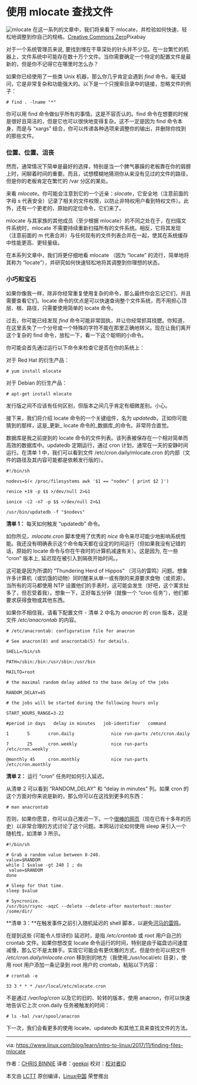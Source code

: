 使用 mlocate 查找文件
============================================================

![mlocate](https://www.linux.com/sites/lcom/files/styles/rendered_file/public/question-mark.jpg?itok=dIQlOWz7 "mlocate")
在这一系列的文章中，我们将来看下 mlocate，并检验如何快速、轻松地调整到你自己的规格。[Creative Commons Zero][1]Pixabay

对于一个系统管理员来说, 要找到埋在干草深处的针头并不少见。在一台繁忙的机器上，文件系统中可能存在数十万个文件。当你需要确定一个特定的配置文件是最新的，但是你不记得它在哪里时怎么办？

如果你已经使用了一些类 Unix 机器，那么你几乎肯定会遇到 _find_ 命令。毫无疑问，它是非常复杂和功能强大的。以下是一个只搜索目录中的链接，忽略文件的例子：

```
# find . -lname "*"
```

你可以用 find 命令做似乎所有的事情。这是不容否认的。find 命令在想要的时候是很好且简洁的，但是它也可以很快地变得复杂。这不一定是因为 find 命令本身，而是与 “xargs” 结合，你可以传递各种选项来调整你的输出，并删除你找到的那些文件。

### 位置、位置、沮丧

然而，通常情况下简单是最好的选择，特别是当一个脾气暴躁的老板靠在你的肩膀上时，闲聊着时间的重要。而且，试想模糊地猜测你从来没有见过的文件的路径，但是你的老板肯定在繁忙的 /var 分区的某处。

来看 _mlocate_。你可能会注意到它的一个近亲：_slocate_，它安全地（注意前面的字母 s 代表安全）记录了相关的文件权限，以防止非特权用户看到特权文件）。此外，还有一个更老的，原始的定位命令，它们来了。

mlocate 与其家族的其他成员（至少根据 mlocate）的不同之处在于，在扫描文件系统时，mlocate 不需要持续重新扫描所有的文件系统。相反，它将其发现（注意前面的 m 代表合并）与任何现有的文件列表合并在一起，使其在系统缓存中性能更高、更轻量级。

在本系列文章中，我们将更仔细地看 mlocate （因为 “locate” 的流行，简单地将其称为 “locate”），并研究如何快速轻松地将其调整到你理想的状态。

### 小巧和宝石

如果你像我一样，除非你经常重复使用复杂的命令，那么最终你会忘记它们，并且需要查看它们。locate 命令的优点是可以快速查询整个文件系统，而不用担心顶层、根、路径，只需要使用简单的 locate 命令。

过去，你可能已经发现 _find_ 命令可能非常固执，并让你经常抓耳挠腮。你知道，在这里丢失了一个分号或一个特殊的字符不能在那里正确地转义。现在让我们离开这个复杂的 find 命令，放松一下，看一下这个聪明的小命令。

你可能会首先通过运行以下命令来检查它是否在你的系统上：

对于 Red Hat 的衍生产品：

```
# yum install mlocate
```

对于 Debian 的衍生产品：

```
# apt-get install mlocate
```

发行版之间不应该有任何区别，但版本之间几乎肯定有细微差别。小心。

接下来，我们将介绍 locate 命令的一个关键组件，名为 _updatedb_。正如你可能猜到的那样，这是_更新_ locate 命令的_数据库_的命令。非常符合直觉。

数据库是我之前提到的 locate 命令的文件列表。该列表被保存在一个相对简单而高效的数据库中。updatedb 定期运行，通过 cron 计划，通常在一天的安静时间运行。在清单 1 中，我们可以看到文件 /etc/cron.daily/mlocate.cron 的内部（文件的路径及其内容可能都是依赖发行版的）。

```
#!/bin/sh

nodevs=$(< /proc/filesystems awk '$1 == "nodev" { print $2 }')

renice +19 -p $$ >/dev/null 2>&1

ionice -c2 -n7 -p $$ >/dev/null 2>&1

/usr/bin/updatedb -f "$nodevs"
```

**清单 1：** 每天如何触发 “updatedb” 命令。

如你所见，_mlocate.cron_ 脚本使用了优秀的 _nice_ 命令来尽可能少地影响系统性能。我还没有明确表示这个命令每天都在设定的时间运行（但如果我没有记错的话，原始的 locate 命令与你在午夜时的计算机减速有关）。这是因为, 在一些 “cron” 版本上, 延迟现在被引入到隔夜开始时间。。

这可能是因为所谓的 “Thundering Herd of Hippos” （河马的雷鸣）问题。想象许多计算机（或饥饿的动物）同时醒来从单一或有限的来源要求食物（或资源）。当所有的河马都使用 NTP 设置他们的手表时，这可能会发生（好吧，这个寓言扯多了，但忍受着我）。想象一下，正好每五分钟（就像一个 “cron 任务”），他们都要求获得食物或其他东西。

如果你不相信我，请看下配置文件 - 清单 2 中名为 _anacron_ 的 cron 版本，这是文件 _/etc/anacrontab_ 的内容。


```
# /etc/anacrontab: configuration file for anacron

# See anacron(8) and anacrontab(5) for details.

SHELL=/bin/sh

PATH=/sbin:/bin:/usr/sbin:/usr/bin

MAILTO=root

# the maximal random delay added to the base delay of the jobs

RANDOM_DELAY=45

# the jobs will be started during the following hours only

START_HOURS_RANGE=3-22

#period in days   delay in minutes   job-identifier   command

1       5       cron.daily              nice run-parts /etc/cron.daily

7       25      cron.weekly             nice run-parts /etc/cron.weekly

@monthly 45     cron.monthly            nice run-parts /etc/cron.monthly 
```

**清单 2：** 运行 “cron” 任务时如何引入延迟。

从清单 2 可以看到 “RANDOM_DELAY” 和 “delay in minutes” 列。如果 cron 的这个方面对你来说是新的，那么你可以在这找到更多的东西：

```
# man anacrontab
```

否则，如果你愿意，你可以自己推迟一下。一个[很棒的网页][3]（现在已有十多年的历史）以非常合理的方式讨论了这个问题。本网站讨论如何使用 sleep 来引入一个随机性，如清单 3 所示。

```
#!/bin/sh

# Grab a random value between 0-240.
value=$RANDOM
while [ $value -gt 240 ] ; do
 value=$RANDOM
done

# Sleep for that time.
sleep $value

# Syncronize.
/usr/bin/rsync -aqzC --delete --delete-after masterhost::master /some/dir/
```

**清单 3：**在触发事件之前引入随机延迟的 shell 脚本，以避免[河马的雷鸣][4]。

在提到这些 (可能令人惊讶的) 延迟时，是指 _/etc/crontab_ 或 root 用户自己的 crontab 文件。如果你想改变 locate 命令运行的时间，特别是由于磁盘访问速度减慢，那么它不是太棘手。实现它可能会有更优雅的方式，但是你也可以把文件 _/etc/cron.daily/mlocate.cron_ 移到别的地方（我使用_/usr/local/etc 目录），使用 root 用户添加一条记录到 root 用户的 crontab，粘贴以下内容：

```
# crontab -e

33 3 * * * /usr/local/etc/mlocate.cron
```

不是通过 _/var/log/cron_ 以及它的旧的、轮转的版本，使用 anacron，你可以快速地告诉它上次 cron.daily 任务被触发的时间：

```
# ls -hal /var/spool/anacron
```

下一次，我们会看更多的使用 locate、updatedb 和其他工具来查找文件的方法。

--------------------------------------------------------------------------------

via: https://www.linux.com/blog/learn/intro-to-linux/2017/11/finding-files-mlocate

作者：[CHRIS BINNIE][a]
译者：[geekpi](https://github.com/geekpi)
校对：[校对者ID](https://github.com/校对者ID)

本文由 [LCTT](https://github.com/LCTT/TranslateProject) 原创编译，[Linux中国](https://linux.cn/) 荣誉推出

[a]:https://www.linux.com/users/chrisbinnie
[1]:https://www.linux.com/licenses/category/creative-commons-zero
[2]:https://www.linux.com/files/images/question-markjpg
[3]:http://www.moundalexis.com/archives/000076.php
[4]:http://www.moundalexis.com/archives/000076.php
